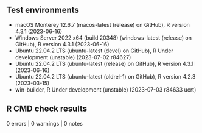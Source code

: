 ## Test environments
* macOS Monterey 12.6.7 (macos-latest (release) on GitHub), R version 4.3.1 (2023-06-16)
* Windows Server 2022 x64 (build 20348) (windows-latest (release) on GitHub), R version 4.3.1 (2023-06-16)
* Ubuntu 22.04.2 LTS (ubuntu-latest (devel) on GitHub), R Under development (unstable) (2023-07-02 r84627)
* Ubuntu 22.04.2 LTS (ubuntu-latest (release) on GitHub), R version 4.3.1 (2023-06-16)
* Ubuntu 22.04.2 LTS (ubuntu-latest (oldrel-1) on GitHub), R version 4.2.3 (2023-03-15)
* win-builder, R Under development (unstable) (2023-07-03 r84633 ucrt)

## R CMD check results
0 errors | 0 warnings | 0 notes
